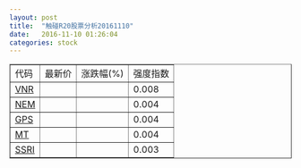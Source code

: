 ```yaml
---
layout: post
title:  "触碰R20股票分析20161110"
date:   2016-11-10 01:26:04
categories: stock
---
```

<script type="text/javascript">
var stockList = []
stockList.push('gb_vnr');
stockList.push('gb_nem');
stockList.push('gb_gps');
stockList.push('gb_mt');
stockList.push('gb_ssri');
</script>

<table border="1">
 <tr>
 <td>代码</td>
  <td>最新价</td>
  <td>涨跌幅(%)</td>
 <td>强度指数</td>
</tr>
  <tr id="vnr"><td><a href="http://stock.finance.sina.com.cn/usstock/quotes/VNR.html" target="_blank">VNR</a></td><td></td><td></td><td>0.008</td></tr>
  <tr id="nem"><td><a href="http://stock.finance.sina.com.cn/usstock/quotes/NEM.html" target="_blank">NEM</a></td><td></td><td></td><td>0.004</td></tr>
  <tr id="gps"><td><a href="http://stock.finance.sina.com.cn/usstock/quotes/GPS.html" target="_blank">GPS</a></td><td></td><td></td><td>0.004</td></tr>
  <tr id="mt"><td><a href="http://stock.finance.sina.com.cn/usstock/quotes/MT.html" target="_blank">MT</a></td><td></td><td></td><td>0.004</td></tr>
  <tr id="ssri"><td><a href="http://stock.finance.sina.com.cn/usstock/quotes/SSRI.html" target="_blank">SSRI</a></td><td></td><td></td><td>0.003</td></tr>
</table>
